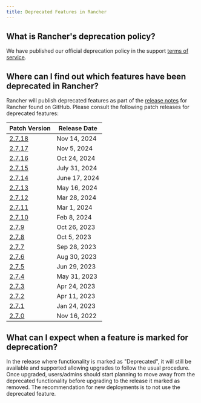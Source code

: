```yaml
---
title: Deprecated Features in Rancher
---
```


<head>
  <link rel="canonical" href="https://ranchermanager.docs.rancher.com/faq/deprecated-features"/>
</head>

## What is Rancher's deprecation policy?

We have published our official deprecation policy in the support [terms of service](https://rancher.com/support-maintenance-terms).

## Where can I find out which features have been deprecated in Rancher?

Rancher will publish deprecated features as part of the [release notes](https://github.com/rancher/rancher/releases) for Rancher found on GitHub. Please consult the following patch releases for deprecated features:

| Patch Version |  Release Date |
|---------------|---------------|
| [2.7.18](https://github.com/rancher/rancher/releases/tag/v2.7.18) |  Nov 14, 2024     |
| [2.7.17](https://github.com/rancher/rancher/releases/tag/v2.7.17) |  Nov 5, 2024     |
| [2.7.16](https://github.com/rancher/rancher/releases/tag/v2.7.16) |  Oct 24, 2024    |
| [2.7.15](https://github.com/rancher/rancher/releases/tag/v2.7.15) |  July 31, 2024   |
| [2.7.14](https://github.com/rancher/rancher/releases/tag/v2.7.14) |  June 17, 2024   |
| [2.7.13](https://github.com/rancher/rancher/releases/tag/v2.7.13) |  May 16, 2024    |
| [2.7.12](https://github.com/rancher/rancher/releases/tag/v2.7.12) |  Mar 28, 2024    |
| [2.7.11](https://github.com/rancher/rancher/releases/tag/v2.7.11) |  Mar 1, 2024     |
| [2.7.10](https://github.com/rancher/rancher/releases/tag/v2.7.10) |  Feb 8, 2024     |
| [2.7.9](https://github.com/rancher/rancher/releases/tag/v2.7.9)   |  Oct 26, 2023    |
| [2.7.8](https://github.com/rancher/rancher/releases/tag/v2.7.8)   |  Oct 5, 2023     |
| [2.7.7](https://github.com/rancher/rancher/releases/tag/v2.7.7)   |  Sep 28, 2023    |
| [2.7.6](https://github.com/rancher/rancher/releases/tag/v2.7.6)   |  Aug 30, 2023    |
| [2.7.5](https://github.com/rancher/rancher/releases/tag/v2.7.5)   |  Jun 29, 2023    |
| [2.7.4](https://github.com/rancher/rancher/releases/tag/v2.7.4)   |  May 31, 2023    |
| [2.7.3](https://github.com/rancher/rancher/releases/tag/v2.7.3)   |  Apr 24, 2023    |
| [2.7.2](https://github.com/rancher/rancher/releases/tag/v2.7.2)   |  Apr 11, 2023    |
| [2.7.1](https://github.com/rancher/rancher/releases/tag/v2.7.1)   |  Jan 24, 2023    |
| [2.7.0](https://github.com/rancher/rancher/releases/tag/v2.7.0)   |  Nov 16, 2022    |

## What can I expect when a feature is marked for deprecation?

In the release where functionality is marked as "Deprecated", it will still be available and supported allowing upgrades to follow the usual procedure. Once upgraded, users/admins should start planning to move away from the deprecated functionality before upgrading to the release it marked as removed. The recommendation for new deployments is to not use the deprecated feature.